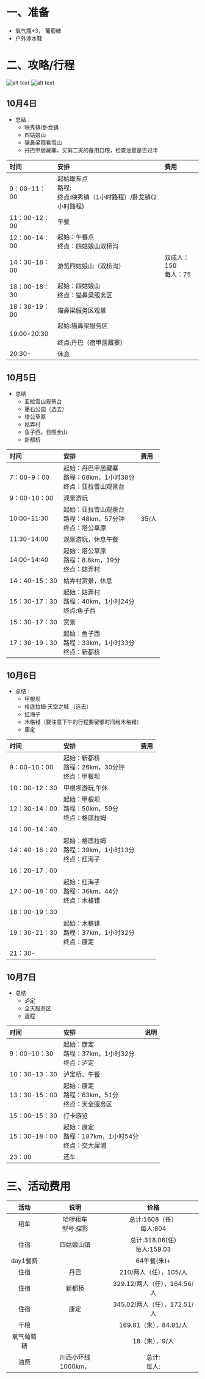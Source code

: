 # 一、准备
- 氧气瓶*3， 葡萄糖
- 户外涉水鞋


# 二、攻略/行程
![alt text](picture/image0.png)
![alt text](picture/image1.jpg)
## 10月4日
- 总结：
    - 映秀镇/卧龙镇
    - 四姑娘山
    - 猫鼻梁观看雪山
    - 丹巴甲居藏寨，买第二天的备用口粮，检查油量是否过半

|时间|安排|费用|
|:--|:--|:--|
|9：00-11：00|起始取车点<br>路程: <br>终点:映秀镇（1小时路程）/卧龙镇(2小时路程)||
|11：00-12：00|午餐||
|12：00-14：00|起始：午餐点<br>终点：四姑娘山双桥沟||
|14：30-18：00|游览四姑娘山（双桥沟）|双成人：150<br>每人：75|
|18：00-18：30|起始：四姑娘山<br>终点：猫鼻梁服务区||
|18：30-19：00|猫鼻梁服务区观景||
|19:00-20:30|起始:猫鼻梁服务区<br><br>终点:丹巴（宿甲居藏寨）||
|20:30-|休息||

## 10月5日
- 总结
    - 亚拉雪山观景台
    - 墨石公园（选去）
    - 塔公草原
    - 姑弄村
    - 鱼子西，日照金山
    - 新都桥

|时间|安排|费用|
|:--|:--|:--|
|7：00-9：00|起始：丹巴甲居藏寨<br>路程：68km，1小时38分<br>终点：亚拉雪山观景台||
|9：00-10：00|观景游玩||
|10:00-11:30|起始：亚拉雪山观景台<br>路程：48km，57分钟<br>终点：塔公草原|35/人|
|11:30-14:00|观景游玩，休息午餐||
|14:00-14:40|起始：塔公草原<br>路程：8.8km，19分<br>终点：姑弄村||
|14：40-15：30|姑弄村赏景，休息||
|15：30-17：30|起始：姑弄村<br>路程：40km，1小时24分<br>终点:鱼子西||
|15：30-17：30|赏景||
|17：30-19：30|起始：鱼子西<br>路程：33km，1小时33分<br>终点：新都桥||

## 10月6日
- 总结：
    - 甲根坝
    - 格底拉姆·天空之城 （选去）
    - 红海子
    - 木格错（要注意下午的行程要留够时间给木格错）
    - 康定

|时间|安排|费用|
|:--|:--|:--|
|9：00-10：00|起始：新都桥<br>路程：26km，30分钟<br>终点：甲根坝||
|10：00-12：30|甲根坝游玩,午休||
|12：30-14：00|起始：甲根坝<br>路程：50km，59分<br>终点：格底拉姆||
|14：00-14：40|||
|14：40-16：20|起始：格底拉姆<br>路程：39km，1小时13分<br>终点：红海子||
|16：20-17：00|||
|17：00-18：00|起始：红海子<br>路程：36km，44分<br>终点：木格错||
|18：00-19：30|||
|19：30-21：30|起始：木格错<br>路程：37km，1小时32分<br>终点：康定||
|21：30-|||

## 10月7日
- 总结
    - 泸定
    - 全天服务区
    - 返程


|时间|安排|说明|
|:--|:--|:--|
|9：00-10：30|起始：康定<br>路程：37km，1小时32分<br>终点：泸定||
|10：30-13：30|泸定桥、午餐||
|13：30-15：00|起始：康定<br>路程：63km，51分<br>终点：天全服务区||
|15：00-15：30|打卡游览||
|15：30-18：00|起始：康定<br>路程：187km，1小时54分<br>终点：交大犀浦||
|23：00|还车||

# 三、活动费用
|活动|说明|价格|
|:-:|:-:|:-:|
|租车|哈啰租车<br>型号:探影|总计:1608（任）<br>每人:804|
|住宿|四姑娘山镇|总计:318.06(任)<br>每人:159.03|
|day1餐费||64午餐(朱)+|
|住宿|丹巴|210/两人（任），105/人|
|住宿|新都桥|329.12/两人（任），164.56/人|
|住宿|康定|345.02/两人（任），172.51/人|
|干粮||169.81（朱），84.91/人|
|氧气葡萄糖||18（朱），9/人|
|油费|川西小环线1000km，|总计:<br>每人:|

